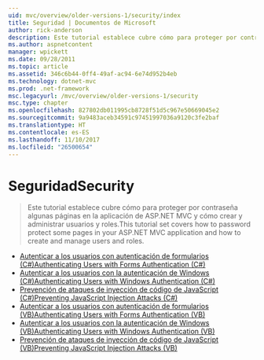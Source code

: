 ```yaml
---
uid: mvc/overview/older-versions-1/security/index
title: Seguridad | Documentos de Microsoft
author: rick-anderson
description: Este tutorial establece cubre cómo para proteger por contraseña algunas páginas en la aplicación de ASP.NET MVC y cómo crear y administrar usuarios y roles.
ms.author: aspnetcontent
manager: wpickett
ms.date: 09/28/2011
ms.topic: article
ms.assetid: 346c6b44-0ff4-49af-ac94-6e74d952b4eb
ms.technology: dotnet-mvc
ms.prod: .net-framework
msc.legacyurl: /mvc/overview/older-versions-1/security
msc.type: chapter
ms.openlocfilehash: 827802db011995cb8728f51d5c967e50669045e2
ms.sourcegitcommit: 9a9483aceb34591c97451997036a9120c3fe2baf
ms.translationtype: HT
ms.contentlocale: es-ES
ms.lasthandoff: 11/10/2017
ms.locfileid: "26500654"
---
```

<a name="security"></a><span data-ttu-id="3d334-103">Seguridad</span><span class="sxs-lookup"><span data-stu-id="3d334-103">Security</span></span>
====================
> <span data-ttu-id="3d334-104">Este tutorial establece cubre cómo para proteger por contraseña algunas páginas en la aplicación de ASP.NET MVC y cómo crear y administrar usuarios y roles.</span><span class="sxs-lookup"><span data-stu-id="3d334-104">This tutorial set covers how to password protect some pages in your ASP.NET MVC application and how to create and manage users and roles.</span></span>


- [<span data-ttu-id="3d334-105">Autenticar a los usuarios con autenticación de formularios (C#)</span><span class="sxs-lookup"><span data-stu-id="3d334-105">Authenticating Users with Forms Authentication (C#)</span></span>](authenticating-users-with-forms-authentication-cs.md)
- [<span data-ttu-id="3d334-106">Autenticar a los usuarios con la autenticación de Windows (C#)</span><span class="sxs-lookup"><span data-stu-id="3d334-106">Authenticating Users with Windows Authentication (C#)</span></span>](authenticating-users-with-windows-authentication-cs.md)
- [<span data-ttu-id="3d334-107">Prevención de ataques de inyección de código de JavaScript (C#)</span><span class="sxs-lookup"><span data-stu-id="3d334-107">Preventing JavaScript Injection Attacks (C#)</span></span>](preventing-javascript-injection-attacks-cs.md)
- [<span data-ttu-id="3d334-108">Autenticar a los usuarios con autenticación de formularios (VB)</span><span class="sxs-lookup"><span data-stu-id="3d334-108">Authenticating Users with Forms Authentication (VB)</span></span>](authenticating-users-with-forms-authentication-vb.md)
- [<span data-ttu-id="3d334-109">Autenticar a los usuarios con la autenticación de Windows (VB)</span><span class="sxs-lookup"><span data-stu-id="3d334-109">Authenticating Users with Windows Authentication (VB)</span></span>](authenticating-users-with-windows-authentication-vb.md)
- [<span data-ttu-id="3d334-110">Prevención de ataques de inyección de código de JavaScript (VB)</span><span class="sxs-lookup"><span data-stu-id="3d334-110">Preventing JavaScript Injection Attacks (VB)</span></span>](preventing-javascript-injection-attacks-vb.md)
